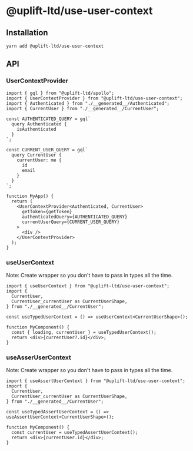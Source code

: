 # @uplift-ltd/use-user-context

## Installation

    yarn add @uplift-ltd/use-user-context

## API

### UserContextProvider

```tsx
import { gql } from "@uplift-ltd/apollo";
import { UserContextProvider } from "@uplift-ltd/use-user-context";
import { Authenticated } from "./__generated__/Authenticated";
import { CurrentUser } from "./__generated__/CurrentUser";

const AUTHENTICATED_QUERY = gql`
  query Authenticated {
    isAuthenticated
  }
`;

const CURRENT_USER_QUERY = gql`
  query CurrentUser {
    currentUser: me {
      id
      email
    }
  }
`;

function MyApp() {
  return (
    <UserContextProvider<Authenticated, CurrentUser>
      getToken={getToken}
      authenticatedQuery={AUTHENTICATED_QUERY}
      currentUserQuery={CURRENT_USER_QUERY}
    >
      <div />
    </UserContextProvider>
  );
}
```

### useUserContext

Note: Create wrapper so you don't have to pass in types all the time.

```tsx
import { useUserContext } from "@uplift-ltd/use-user-context";
import {
  CurrentUser,
  CurrentUser_currentUser as CurrentUserShape,
} from "./__generated__/CurrentUser";

const useTypedUserContext = () => useUserContext<CurrentUserShape>();

function MyComponent() {
  const { loading, currentUser } = useTypedUserContext();
  return <div>{currentUser?.id}</div>;
}
```

### useAsserUserContext

Note: Create wrapper so you don't have to pass in types all the time.

```tsx
import { useAssertUserContext } from "@uplift-ltd/use-user-context";
import {
  CurrentUser,
  CurrentUser_currentUser as CurrentUserShape,
} from "./__generated__/CurrentUser";

const useTypedAssertUserContext = () => useAssertUserContext<CurrentUserShape>();

function MyComponent() {
  const currentUser = useTypedAssertUserContext();
  return <div>{currentUser.id}</div>;
}
```

